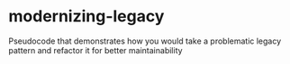 # modernizing-legacy
Pseudocode that demonstrates how you would take a problematic legacy pattern and refactor it for better maintainability
